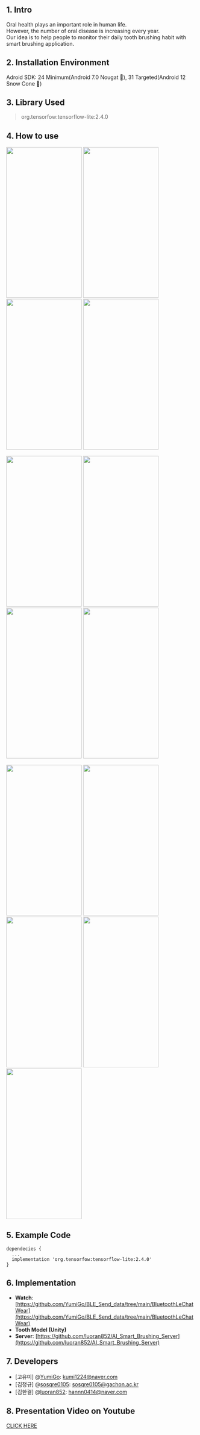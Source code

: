 ## 1. Intro
Oral health plays an important role in human life.   
However, the number of oral disease is increasing every year.    
Our idea is to help people to monitor their daily tooth brushing habit with smart brushing application. 

## 2. Installation Environment
Adroid SDK: 24 Minimum(Android 7.0 Nougat 🍫), 31 Targeted(Android 12 Snow Cone 🍧)
## 3. Library Used
> org.tensorfow:tensorflow-lite:2.4.0 
## 4. How to use
<p>
<img src="https://user-images.githubusercontent.com/72744190/171418032-6a1adf42-5120-4842-9874-56837bbfc784.jpg"  width="200" height="400"/>   
<img src="https://user-images.githubusercontent.com/72744190/171419109-d43d32bd-a215-4007-b3bf-41966364d1b5.jpg"  width="200" height="400"/>   
<img src="https://user-images.githubusercontent.com/72744190/171419235-39258961-103c-440a-8bfc-b7c7ebeee7e2.jpg"  width="200" height="400"/>   
<img src="https://user-images.githubusercontent.com/72744190/171419394-4f8da43d-a1e6-4b1f-9d07-0524aebd3a64.jpg"  width="200" height="400"/>
</p>
<p>
<img src="https://user-images.githubusercontent.com/72744190/171419509-a8461e65-28aa-4708-b317-0f11b7279a85.jpg"  width="200" height="400"/>
<img src="https://user-images.githubusercontent.com/72744190/171419607-c9e8a7d7-6a95-4e11-8614-f65ead493b16.jpg"  width="200" height="400"/>
<img src="https://user-images.githubusercontent.com/72744190/171419738-2a793f2f-b874-470e-8b01-410e4f0d8d06.jpg"  width="200" height="400"/>
<img src="https://user-images.githubusercontent.com/72744190/171419908-0da0734e-9ee4-4a58-8e4e-3c9e0dc68dba.jpg"  width="200" height="400"/>
</p>
<p>
<img src="https://user-images.githubusercontent.com/72744190/171419921-9f9062dc-5d51-4ed6-b33b-ed9f8e9a8414.jpg"  width="200" height="400"/>
<img src="https://user-images.githubusercontent.com/72744190/171419931-8d58ad11-b17a-411e-a8a9-3d2050af00c9.jpg"  width="200" height="400"/>
<img src="https://user-images.githubusercontent.com/72744190/171420164-59e43437-7349-4ab3-9539-b5bfa5b50884.jpg"  width="200" height="400"/>
<img src="https://user-images.githubusercontent.com/72744190/171420174-0f851d95-440f-459c-8da8-ba5517607e9d.jpg"  width="200" height="400"/>
<img src="https://user-images.githubusercontent.com/72744190/171420188-396cb2a4-2244-4785-8d97-451876bc46e8.jpg"  width="200" height="400"/>
</p>

## 5. Example Code

```
dependecies {   
  ...   
  implementation 'org.tensorfow:tensorflow-lite:2.4.0'   
}
```

## 6. Implementation
* **Watch**: [https://github.com/YumiGo/BLE_Send_data/tree/main/BluetoothLeChatWear](https://github.com/YumiGo/BLE_Send_data/tree/main/BluetoothLeChatWear)
* **Tooth Model (Unity)**
* **Server**: [https://github.com/luoran852/AI_Smart_Brushing_Server](https://github.com/luoran852/AI_Smart_Brushing_Server)


## 7. Developers
* [고유미] @[YumiGo](https://github.com/YumiGo): kumi1224@naver.com
* [김정규] @[sosqre0105](https://github.com/sosqre0105): sosqre0105@gachon.ac.kr
* [김한결] @[luoran852](https://github.com/luoran852): hannn0414@naver.com

## 8. Presentation Video on Youtube
[CLICK HERE](https://www.youtube.com/watch?v=5fQFTrwd-ZA&ab_channel=YumiKo)
